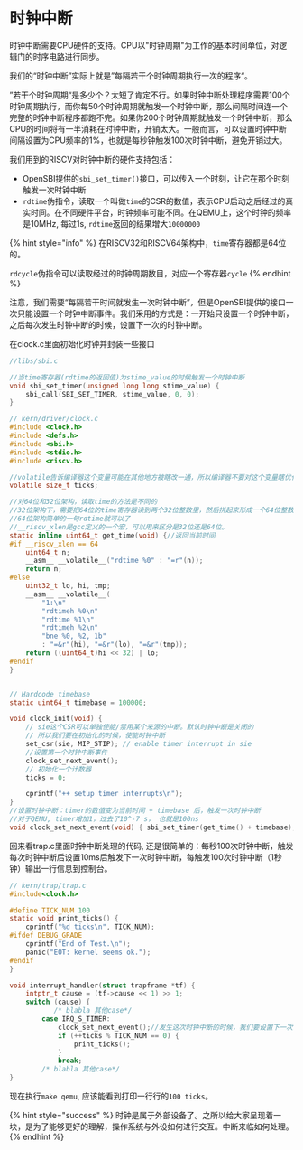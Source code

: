 # 时钟中断

时钟中断需要CPU硬件的支持。CPU以"时钟周期"为工作的基本时间单位，对逻辑门的时序电路进行同步。

我们的“时钟中断”实际上就是”每隔若干个时钟周期执行一次的程序“。

”若干个时钟周期“是多少个？太短了肯定不行。如果时钟中断处理程序需要100个时钟周期执行，而你每50个时钟周期就触发一个时钟中断，那么间隔时间连一个完整的时钟中断程序都跑不完。如果你200个时钟周期就触发一个时钟中断，那么CPU的时间将有一半消耗在时钟中断，开销太大。一般而言，可以设置时钟中断间隔设置为CPU频率的1%，也就是每秒钟触发100次时钟中断，避免开销过大。

我们用到的RISCV对时钟中断的硬件支持包括：

* OpenSBI提供的`sbi_set_timer()`接口，可以传入一个时刻，让它在那个时刻触发一次时钟中断
* `rdtime`伪指令，读取一个叫做`time`的CSR的数值，表示CPU启动之后经过的真实时间。在不同硬件平台，时钟频率可能不同。在QEMU上，这个时钟的频率是10MHz, 每过1s, `rdtime`返回的结果增大`10000000`

{% hint style="info" %}
在RISCV32和RISCV64架构中，`time`寄存器都是64位的。

`rdcycle`伪指令可以读取经过的时钟周期数目，对应一个寄存器`cycle`
{% endhint %}

注意，我们需要“每隔若干时间就发生一次时钟中断”，但是OpenSBI提供的接口一次只能设置一个时钟中断事件。我们采用的方式是：一开始只设置一个时钟中断，之后每次发生时钟中断的时候，设置下一次的时钟中断。

在clock.c里面初始化时钟并封装一些接口

```c
//libs/sbi.c

//当time寄存器(rdtime的返回值)为stime_value的时候触发一个时钟中断
void sbi_set_timer(unsigned long long stime_value) {
    sbi_call(SBI_SET_TIMER, stime_value, 0, 0);
}

// kern/driver/clock.c
#include <clock.h>
#include <defs.h>
#include <sbi.h>
#include <stdio.h>
#include <riscv.h>

//volatile告诉编译器这个变量可能在其他地方被瞎改一通，所以编译器不要对这个变量瞎优化
volatile size_t ticks;

//对64位和32位架构，读取time的方法是不同的
//32位架构下，需要把64位的time寄存器读到两个32位整数里，然后拼起来形成一个64位整数
//64位架构简单的一句rdtime就可以了
//__riscv_xlen是gcc定义的一个宏，可以用来区分是32位还是64位。
static inline uint64_t get_time(void) {//返回当前时间
#if __riscv_xlen == 64
    uint64_t n;
    __asm__ __volatile__("rdtime %0" : "=r"(n));
    return n;
#else
    uint32_t lo, hi, tmp;
    __asm__ __volatile__(
        "1:\n"
        "rdtimeh %0\n"
        "rdtime %1\n"
        "rdtimeh %2\n"
        "bne %0, %2, 1b"
        : "=&r"(hi), "=&r"(lo), "=&r"(tmp));
    return ((uint64_t)hi << 32) | lo;
#endif
}


// Hardcode timebase
static uint64_t timebase = 100000;

void clock_init(void) {
    // sie这个CSR可以单独使能/禁用某个来源的中断。默认时钟中断是关闭的
    // 所以我们要在初始化的时候，使能时钟中断
    set_csr(sie, MIP_STIP); // enable timer interrupt in sie
    //设置第一个时钟中断事件
    clock_set_next_event();
    // 初始化一个计数器
    ticks = 0;

    cprintf("++ setup timer interrupts\n");
}
//设置时钟中断：timer的数值变为当前时间 + timebase 后，触发一次时钟中断
//对于QEMU, timer增加1，过去了10^-7 s， 也就是100ns
void clock_set_next_event(void) { sbi_set_timer(get_time() + timebase); }
```

回来看trap.c里面时钟中断处理的代码, 还是很简单的：每秒100次时钟中断，触发每次时钟中断后设置10ms后触发下一次时钟中断，每触发100次时钟中断（1秒钟）输出一行信息到控制台。

```c
// kern/trap/trap.c
#include<clock.h>

#define TICK_NUM 100
static void print_ticks() {
    cprintf("%d ticks\n", TICK_NUM);
#ifdef DEBUG_GRADE
    cprintf("End of Test.\n");
    panic("EOT: kernel seems ok.");
#endif
}

void interrupt_handler(struct trapframe *tf) {
    intptr_t cause = (tf->cause << 1) >> 1;
    switch (cause) {
           /* blabla 其他case*/
        case IRQ_S_TIMER:
            clock_set_next_event();//发生这次时钟中断的时候，我们要设置下一次时钟中断
            if (++ticks % TICK_NUM == 0) {
                print_ticks();
            }
            break;
        /* blabla 其他case*/
}
```

现在执行`make qemu`, 应该能看到打印一行行的`100 ticks`。

{% hint style="success" %}
时钟是属于外部设备了。之所以给大家呈现着一块，是为了能够更好的理解，操作系统与外设如何进行交互。中断来临如何处理。
{% endhint %}

